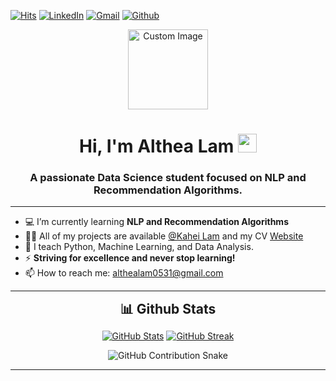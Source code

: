 [![Hits](https://hits.seeyoufarm.com/api/count/incr/badge.svg?url=https%3A%2F%2Fgithub.com%2Fkahei-lam&count_bg=%2379C83D&title_bg=%23555555&icon=&icon_color=%23E7E7E7&title=Profile+Views&edge_flat=false)](https://hits.seeyoufarm.com)
[![LinkedIn](https://img.shields.io/badge/-LinkedIn-blue?style=flat-square&logo=Linkedin&logoColor=white&link=https://www.linkedin.com/in/kahei-lam)](https://www.linkedin.com/in/kahei-lam)
[![Gmail](https://img.shields.io/badge/-Gmail-c14438?style=flat-square&logo=Gmail&logoColor=white)](mailto:althealam0531@gmail.com)
[![Github](https://img.shields.io/github/followers/kahei-lam?label=Follow&style=social)](https://github.com/kahei-lam)

<p align="center">
  <img style="width:8rem; height:auto" src="https://www.example.com/your-image.png" alt="Custom Image"/>
</p>

<h1 align="center">Hi, I'm Althea Lam <img width="30px" src="https://raw.githubusercontent.com/iampavangandhi/iampavangandhi/master/gifs/Hi.gif"></h1>
<h3 align="center">A passionate Data Science student focused on NLP and Recommendation Algorithms.</h3>

---

- 💻 I’m currently learning **NLP and Recommendation Algorithms** 
- 👨‍💻 All of my projects are available [@Kahei Lam](https://github.com/kahei-lam) and my CV [Website](https://your-website-link.com)
- 🌱 I teach Python, Machine Learning, and Data Analysis.
- ⚡ **Striving for excellence and never stop learning!**
- 📫 How to reach me: althealam0531@gmail.com

---

<div align="center">
  <h2 align="center" style="margin: 5px 10px;">📊 Github Stats</h2> 

  [![GitHub Stats](https://github-readme-stats.vercel.app/api?username=kahei-lam&show_icons=true&theme=tokyonight&hide_border=true)](https://github.com/kahei-lam)
  [![GitHub Streak](https://github-readme-streak-stats.herokuapp.com/?user=kahei-lam&theme=tokyonight)](https://github.com/kahei-lam)
</div>

<p align="center">
  <img src="https://raw.githubusercontent.com/kahei-lam/kahei-lam/main/resources/img/github-contribution-grid-snake.svg" alt="GitHub Contribution Snake"/>
</p>

---

<!-- Thanks for visiting! -->
